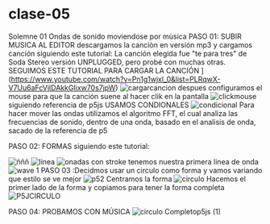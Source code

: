 # clase-05
Solemne 01
Ondas de sonido moviendose por mùsica
PASO 01: SUBIR MUSICA AL EDITOR
descargamos la canciòn en versión mp3 y cargamos canción 
siguiendo este tutorial:
La canción elegida fue "te para tres" de Soda Stereo versión UNPLUGGED, pero probé con muchas otras.[
](https://www.youtube.com/watch?v=qt11aXRwMiA)
SEGUIMOS ESTE TUTORIAL PARA CARGAR LA CANCIÓN
](https://www.youtube.com/watch?v=Pn1g1wjxl_0&list=PLRqwX-V7Uu6aFcVjlDAkkGIixw70s7jpW)
![cargarcancion](https://github.com/isabellagutierrezm/dis9034-2024-1/assets/163045412/575f4cef-e3b3-4e12-bb78-17ae5e955510)
despues configuramos el mouse para que la canción suene al hacer clik en la pantalla
![clickmouse](https://github.com/isabellagutierrezm/dis9034-2024-1/assets/163045412/7866bdfc-fff1-49f9-b8c2-fd9f2473b3d8) siguiendo referencia de p5js
USAMOS CONDIONALES
![condicional](https://github.com/isabellagutierrezm/dis9034-2024-1/assets/163045412/621eb499-9aad-4519-8809-cfe62375a22d)
Para hacer mover las ondas utilizamos el algoritmo FFT, el cual analiza las frecuencias de sonido, dentro de una onda, basado en el analisis de onda, sacado de la referencia de p5
[
](https://p5js.org/reference/#/p5.FFT)

PASO 02: FORMAS
siguiendo este tutorial:[
](https://www.youtube.com/watch?v=jEwAMgcCgOA&list=PLRqwX-V7Uu6aFcVjlDAkkGIixw70s7jpW&index=9)

![ñññ](https://github.com/isabellagutierrezm/dis9034-2024-1/assets/163045412/d0697d8c-6c4a-4ca2-94a8-e5c4c27bb314)
![linea](https://github.com/isabellagutierrezm/dis9034-2024-1/assets/163045412/4fd8b608-66c7-4b67-8169-763c99d39b85)
![onadas con stroke](https://github.com/isabellagutierrezm/dis9034-2024-1/assets/163045412/7df141c6-bd12-4b23-9674-a1c81fb81812)
tenemos nuestra primera linea de onda
![wave 1](https://github.com/isabellagutierrezm/dis9034-2024-1/assets/163045412/0474a966-32e1-4c4f-afa6-d0cebc1279da)
PASO 03 :Decidmos usar un circulo como forma y vamos variando que estilo se ve mejor
![p52](https://github.com/isabellagutierrezm/dis9034-2024-1/assets/163045412/5c3ba37a-55cf-48dc-bf31-65f2a13af2c9)
Centramos la forma 
![circulo](https://github.com/isabellagutierrezm/dis9034-2024-1/assets/163045412/53c2572c-f7ac-4d4e-9581-ca9439705ea5)
Hacemos el primer lado de la forma y copiamos para tener la forma completa 
![P5JCIRCULO](https://github.com/isabellagutierrezm/dis9034-2024-1/assets/163045412/fe4bf503-ecc6-42e1-9962-0d4d84c705cd)

PASO 04: PROBAMOS CON MÚSICA 
![circulo Completop5js (1)](https://github.com/isabellagutierrezm/dis9034-2024-1/assets/163045412/b42c0de1-57ba-425e-9b80-018d1f72298e)

[
](https://editor.p5js.org/isabellagutierrezm/sketches/2wt78sLuA)
